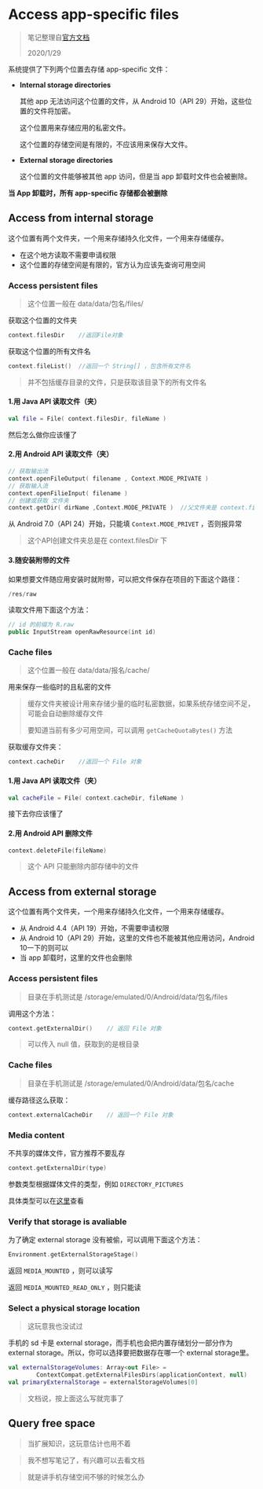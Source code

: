 # Access app-specific files

> 笔记整理自[官方文档](https://developer.android.com/training/data-storage/app-specific#kotlin)
>
> 2020/1/29

系统提供了下列两个位置去存储 app-specific 文件：

* **Internal storage directories**

    其他 app 无法访问这个位置的文件，从 Android 10（API 29）开始，这些位置的文件将加密。

    这个位置用来存储应用的私密文件。

    这个位置的存储空间是有限的，不应该用来保存大文件。

* **External storage directories**

    这个位置的文件能够被其他 app 访问，但是当 app 卸载时文件也会被删除。

**当 App 卸载时，所有 app-specific 存储都会被删除**



## Access from internal storage

这个位置有两个文件夹，一个用来存储持久化文件，一个用来存储缓存。

* 在这个地方读取不需要申请权限
* 这个位置的存储空间是有限的，官方认为应该先查询可用空间

### Access persistent files

> 这个位置一般在 data/data/包名/files/

 获取这个位置的文件夹

```kotlin
context.filesDir	//返回File对象
```

获取这个位置的所有文件名

```kotlin
context.fileList()	//返回一个 String[] ，包含所有文件名
```

> 并不包括缓存目录的文件，只是获取该目录下的所有文件名

#### 1.用 Java API 读取文件（夹）

```kotlin
val file = File( context.filesDir, fileName )
```

然后怎么做你应该懂了

#### 2.用 Android API 读取文件（夹）

```kotlin
// 获取输出流
context.openFileOutput( filename , Context.MODE_PRIVATE )
// 获取输入流
context.openFilieInput( filename )
// 创建或获取 文件夹
context.getDir( dirName ,Context.MODE_PRIVATE )  //父文件夹是 context.filesDir
```

从 Android 7.0（API 24）开始，只能填 `Context.MODE_PRIVET` ，否则报异常

> 这个API创建文件夹总是在 context.filesDir 下

#### 3.随安装附带的文件

如果想要文件随应用安装时就附带，可以把文件保存在项目的下面这个路径：

```kotlin
/res/raw
```

读取文件用下面这个方法：

```kotlin
// id 的前缀为 R.raw
public InputStream openRawResource(int id)
```



### Cache files

> 这个位置一般在 data/data/报名/cache/

用来保存一些临时的且私密的文件

> 缓存文件夹被设计用来存储少量的临时私密数据，如果系统存储空间不足，可能会自动删除缓存文件
>
> 要知道当前有多少可用空间，可以调用 `getCacheQuotaBytes()` 方法

获取缓存文件夹：

```kotlin
context.cacheDir	//返回一个 File 对象
```

#### 1.用 Java API 读取文件（夹）

```kotlin
val cacheFile = File( context.cacheDir, fileName )
```

接下去你应该懂了

#### 2.用 Android API 删除文件

```kotlin
context.deleteFile(fileName)
```

> 这个 API 只能删除内部存储中的文件



## Access from external storage

这个位置有两个文件夹，一个用来存储持久化文件，一个用来存储缓存。

* 从 Android 4.4（API 19）开始，不需要申请权限
* 从 Android 10（API 29）开始，这里的文件也不能被其他应用访问，Android 10一下的则可以
* 当 app 卸载时，这里的文件也会删除



### Access persistent files

> 目录在手机测试是 /storage/emulated/0/Android/data/包名/files

调用这个方法：

```kotlin
context.getExternalDir()	// 返回 File 对象
```

> 可以传入 null 值，获取到的是根目录



### Cache files

> 目录在手机测试是 /storage/emulated/0/Android/data/包名/cache

缓存路径这么获取：

```kotlin
context.externalCacheDir	// 返回一个 File 对象
```



### Media content

不共享的媒体文件，官方推荐不要乱存

```kotlin
context.getExternalDir(type)
```

参数类型根据媒体文件的类型，例如 `DIRECTORY_PICTURES`

具体类型可以在[这里](https://developer.android.com/reference/android/os/Environment#fields)查看



### Verify that storage is avaliable

为了确定 external storage 没有被偷，可以调用下面这个方法：

```kotlin
Environment.getExternalStorageStage()
```

返回 `MEDIA_MOUNTED` ，则可以读写

返回 `MEDIA_MOUNTED_READ_ONLY` ，则只能读



### Select a physical storage location

> 这玩意我也没试过

手机的 sd 卡是 external storage，而手机也会把内置存储划分一部分作为 external storage。所以，你可以选择要把数据存在哪一个 external storage里。

```kotlin
val externalStorageVolumes: Array<out File> =
        ContextCompat.getExternalFilesDirs(applicationContext, null)
val primaryExternalStorage = externalStorageVolumes[0]
```

> 文档说，按上面这么写就完事了



## Query free space

> 当扩展知识，这玩意估计也用不着

> 我不想写笔记了，有兴趣可以去看文档

> 就是讲手机存储空间不够的时候怎么办
